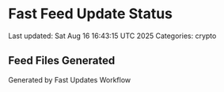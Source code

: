 # Fast Feed Update Status
Last updated: Sat Aug 16 16:43:15 UTC 2025
Categories: crypto

## Feed Files Generated

Generated by Fast Updates Workflow
